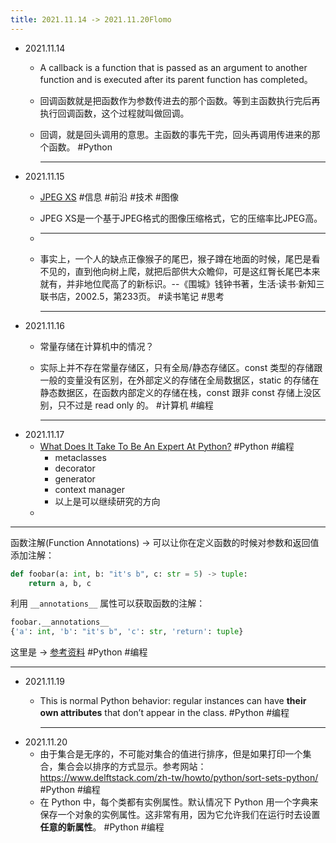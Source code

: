 ```yaml
---
title: 2021.11.14 -> 2021.11.20Flomo
---
```


- 2021.11.14
	- A callback is a function that is passed as an argument to another function and is executed after its parent function has completed。
	- 回调函数就是把函数作为参数传进去的那个函数。等到主函数执行完后再执行回调函数，这个过程就叫做回调。
	- 回调，就是回头调用的意思。主函数的事先干完，回头再调用传进来的那个函数。 #Python
	  
	  ---
- 2021.11.15
	- [JPEG XS](https://jpeg.org/jpegxs/) #信息 #前沿 #技术 #图像
	- JPEG XS是一个基于JPEG格式的图像压缩格式，它的压缩率比JPEG高。
	-
	  ---
	- 事实上，一个人的缺点正像猴子的尾巴，猴子蹲在地面的时候，尾巴是看不见的，直到他向树上爬，就把后部供大众瞻仰，可是这红臀长尾巴本来就有，并非地位爬高了的新标识。--《围城》钱钟书著，生活·读书·新知三联书店，2002.5，第233页。 #读书笔记 #思考
	  
	  ---
- 2021.11.16
	- 常量存储在计算机中的情况？
	- 实际上并不存在常量存储区，只有全局/静态存储区。const 类型的存储跟一般的变量没有区别，在外部定义的存储在全局数据区，static 的存储在静态数据区，在函数内部定义的存储在栈，const 跟非 const 存储上没区别，只不过是 read only 的。 #计算机 #编程
	  
	  ---
- 2021.11.17
	- [What Does It Take To Be An Expert At Python?](https://www.youtube.com/watch?v=7lmCu8wz8ro) #Python #编程
		- metaclasses
		- decorator
		- generator
		- context manager
		- 以上是可以继续研究的方向
	-
---
函数注解(Function Annotations) -> 可以让你在定义函数的时候对参数和返回值添加注解：
	  
```python
def foobar(a: int, b: "it's b", c: str = 5) -> tuple:
	return a, b, c
```
	
利用 `__annotations__` 属性可以获取函数的注解：
	  
```python
foobar.__annotations__
{'a': int, 'b': "it's b", 'c': str, 'return': tuple}
```
	
这里是 -> [参考资料](https://mozillazg.com/2016/01/python-function-argument-type-check-base-on-function-annotations.html) #Python #编程
	  
---
- 2021.11.19
	- This is normal Python behavior: regular instances can have **their own attributes** that don’t appear in the class. #Python #编程
	  
	  ---
- 2021.11.20
	- 由于集合是无序的，不可能对集合的值进行排序，但是如果打印一个集合，集合会以排序的方式显示。参考网站：https://www.delftstack.com/zh-tw/howto/python/sort-sets-python/ #Python #编程
	- 在 Python 中，每个类都有实例属性。默认情况下 Python 用一个字典来保存一个对象的实例属性。这非常有用，因为它允许我们在运行时去设置**任意的新属性**。 #Python #编程